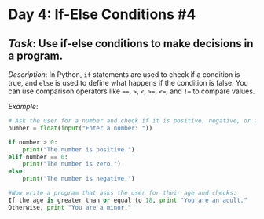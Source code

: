 # Day 4: If-Else Conditions #4
## *Task*: Use if-else conditions to make decisions in a program.

*Description*:
In Python, `if` statements are used to check if a condition is true, and `else` is used to define what happens if the condition is false. You can use comparison operators like `==`, `>`, `<`, `>=`, `<=`, and `!=` to compare values.

*Example*:
```python
# Ask the user for a number and check if it is positive, negative, or zero
number = float(input("Enter a number: "))

if number > 0:
    print("The number is positive.")
elif number == 0:
    print("The number is zero.")
else:
    print("The number is negative.")

#Now write a program that asks the user for their age and checks:
If the age is greater than or equal to 18, print "You are an adult."
Otherwise, print "You are a minor."
